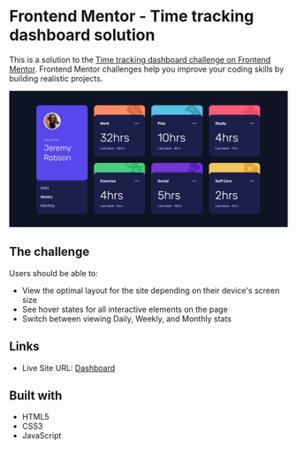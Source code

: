 # Frontend Mentor - Time tracking dashboard solution

This is a solution to the [Time tracking dashboard challenge on Frontend Mentor](https://www.frontendmentor.io/challenges/time-tracking-dashboard-UIQ7167Jw). Frontend Mentor challenges help you improve your coding skills by building realistic projects.

![](images/final.jpg)

## The challenge

Users should be able to:

- View the optimal layout for the site depending on their device's screen size
- See hover states for all interactive elements on the page
- Switch between viewing Daily, Weekly, and Monthly stats

## Links

- Live Site URL: [Dashboard](https://your-live-site-url.com)

## Built with

- HTML5
- CSS3
- JavaScript
